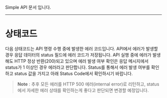 Simple API 문서 입니다.
___

# 상태코드<a name="status">&nbsp;</a>
다음 상태코드는 API 명령 수행 중에 발생한 에러 코드입니다.
API에서 에러가 발생할 경우 응답 데이터의 status 필드에 에러 코드가 저장됩니다.
API 실행 중에 에러가 발생해도 HTTP 정상 반환(200)되고 있으며 에러 발생 여부 확인은 응답 메시지에서 status가 1 이상인 경우 에러라고 판단합니다.
Status를 통해서 에러 발생 여부를 확인하고 status 값을 가지고 아래 Status Code에서 확인하시기 바랍니다.
> **Note**  : 추후 모든 에러를 HTTP 500 에러(internal error)로 리턴하고, status에서 자세한 에러 상태를 확인하는게 좋다고 판단되면 변경할 예정입니다.

